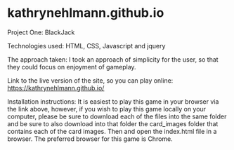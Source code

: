 # kathrynehlmann.github.io
Project One: BlackJack

Technologies used: HTML, CSS, Javascript and jquery

The approach taken: I took an approach of simplicity for the user, so that they could focus on enjoyment of gameplay.

Link to the live version of the site, so you can play online: https://kathrynehlmann.github.io/

Installation instructions: It is easiest to play this game in your browser via the link above, however, if you wish to play this game locally on your computer, please be sure to download each of the files into the same folder and be sure to also download into that folder the card_images folder that contains each of the card images. Then and open the index.html file in a browser. The preferred browser for this game is Chrome.
